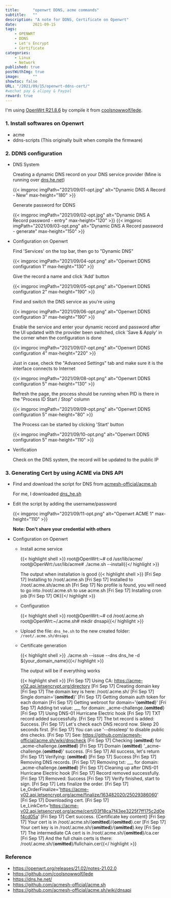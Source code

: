 ```yaml
---
title:      "openwrt DDNS, acme commands"
subtitle:   ""
description: "A note for DDNS, Certificate on Openwrt"
date:       2021-09-15
tags:
    - OPENWRT
    - DDNS
    - Let's Encrypt
    - Certificate
categories:
    - Linux
    - Network
published: true
postWithImg: true
image:      ""
showtoc: false
URL: "/2021/09/15/openwrt-ddns-cert/"
#wechat pay & alipay & Paypal
reward: true
---
```


I'm using [OpenWrt R21.8.6](https://openwrt.org/releases/21.02/notes-21.02.0) by compile it from [coolsnowwolf/lede](https://github.com/coolsnowwolf/lede).

### 1. Install softwares on Openwrt

- acme
- ddns-scripts (This originally built when compile the firmware)

### 2. DDNS configuration

- DNS System

    Creating a dynamic DNS record on your DNS service provider (Mine is running over [dns.he.net](https://dns.he.net/))

    {{< imgproc imgPath="2021/09/01-opt.jpg" alt="Dynamic DNS A Record - New" max-height="180" >}}

    Generate password for DDNS

    {{< imgproc imgPath="2021/09/02-opt.jpg" alt="Dynamic DNS A Record password - entry" max-height="120" >}}
    {{< imgproc imgPath="2021/09/03-opt.png" alt="Dynamic DNS A Record password - generate" max-height="150" >}}

- Configuration on Openwrt

    Find 'Services' on the top bar, then go to "Dynamic DNS"

    {{< imgproc imgPath="2021/09/04-opt.png" alt="Openwrt DDNS configuration 1" max-height="130" >}}

    Give the record a name and click 'Add' button

    {{< imgproc imgPath="2021/09/05-opt.png" alt="Openwrt DDNS configuration 2" max-height="190" >}}

    Find and switch the DNS service as you're using

    {{< imgproc imgPath="2021/09/06-opt.png" alt="Openwrt DDNS configuration 3" max-height="190" >}}

    Enable the service and enter your dynamic record and password after the UI updated with the provider been switched, click 'Save & Apply' in the corner when the configuration is done

    {{< imgproc imgPath="2021/09/07-opt.png" alt="Openwrt DDNS configuration 4" max-height="220" >}}

    Just in case, check the "Advanced Settings" tab and make sure it is the interface connects to Internet
    
    {{< imgproc imgPath="2021/09/08-opt.png" alt="Openwrt DDNS configuration 5" max-height="130" >}}

    Refresh the page, the process should be running when PID is there in the "Process ID Start / Stop" column

    {{< imgproc imgPath="2021/09/09-opt.png" alt="Openwrt DDNS configuration 5" max-height="80" >}}

    The Process can be started by clicking 'Start' button

    {{< imgproc imgPath="2021/09/10-opt.png" alt="Openwrt DDNS configuration 5" max-height="110" >}}

- Verification

    Check on the DNS system, the record will be updated to the public IP

### 3. Generating Cert by using ACME via DNS API

- Find and download the script for DNS from [acmesh-official/acme.sh](https://github.com/acmesh-official/acme.sh/tree/master/dnsapi)

    For me, I downloaded [dns_he.sh](https://github.com/acmesh-official/acme.sh/blob/master/dnsapi/dns_he.sh)

- Edit the script by adding the username/password

    {{< imgproc imgPath="2021/09/11-opt.png" alt="Openwrt ACME 1" max-height="110" >}}

    **Note: Don't share your credential with others**

- Configuration on Openwrt

    - Install acme service

        {{< highlight shell >}}
root@OpenWrt:~# cd /usr/lib/acme/
root@OpenWrt:/usr/lib/acme# ./acme.sh --install{{</ highlight >}}

        The output when installation is good
        {{< highlight shell >}}
[Fri Sep 17] Installing to /root/.acme.sh
[Fri Sep 17] Installed to /root/.acme.sh/acme.sh
[Fri Sep 17] No profile is found, you will need to go into /root/.acme.sh to use acme.sh
[Fri Sep 17] Installing cron job
[Fri Sep 17] OK{{</ highlight >}}

    - Configuration 

        {{< highlight shell >}}
root@OpenWrt:~# cd /root/.acme.sh
root@OpenWrt:~/.acme.sh# mkdir dnsapi{{</ highlight >}}

    - Upload the file: `dns_he.sh` to the new created folder: `/root/.acme.sh/dnsapi`
    - Certificate generation

        {{< highlight shell >}}
./acme.sh --issue --dns dns_he -d ${your_domain_name}{{</ highlight >}}

        The output will be if everything works

        {{< highlight shell >}}
[Fri Sep 17] Using CA: https://acme-v02.api.letsencrypt.org/directory
[Fri Sep 17] Creating domain key
[Fri Sep 17] The domain key is here: /root/.acme.sh/
[Fri Sep 17] Single domain='{__omitted__}'
[Fri Sep 17] Getting domain auth token for each domain
[Fri Sep 17] Getting webroot for domain='{__omitted__}'
[Fri Sep 17] Adding txt value: ___ for domain:  _acme-challenge.{__omitted__}
[Fri Sep 17] Using DNS-01 Hurricane Electric hook
[Fri Sep 17] TXT record added successfully.
[Fri Sep 17] The txt record is added: Success.
[Fri Sep 17] Let's check each DNS record now. Sleep 20 seconds first.
[Fri Sep 17] You can use '--dnssleep' to disable public dns checks.
[Fri Sep 17] See: https://github.com/acmesh-official/acme.sh/wiki/dnscheck
[Fri Sep 17] Checking {__omitted__} for _acme-challenge.{__omitted__}
[Fri Sep 17] Domain {__omitted__} '_acme-challenge.{__omitted__}' success.
[Fri Sep 17] All success, let's return
[Fri Sep 17] Verifying: {__omitted__}
[Fri Sep 17] Success
[Fri Sep 17] Removing DNS records.
[Fri Sep 17] Removing txt: ___ for domain: _acme-challenge.{__omitted__}
[Fri Sep 17] Cleaning up after DNS-01 Hurricane Electric hook
[Fri Sep 17] Record removed successfully.
[Fri Sep 17] Removed: Success
[Fri Sep 17] Verify finished, start to sign.
[Fri Sep 17] Lets finalize the order.
[Fri Sep 17] Le_OrderFinalize='https://acme-v02.api.letsencrypt.org/acme/finalize/163482020/25029386060'
[Fri Sep 17] Downloading cert.
[Fri Sep 17] Le_LinkCert='https://acme-v02.api.letsencrypt.org/acme/cert/03f18ca7f43ee3225f7ff175c2d0ef4cd05a'
[Fri Sep 17] Cert success.
{Certificate key content}
[Fri Sep 17] Your cert is in  /root/.acme.sh/{__omitted__}/{__omitted__}.cer
[Fri Sep 17] Your cert key is in  /root/.acme.sh/{__omitted__}/{__omitted__}.key
[Fri Sep 17] The intermediate CA cert is in  /root/.acme.sh/{__omitted__}/ca.cer
[Fri Sep 17] And the full chain certs is there:  /root/.acme.sh/{__omitted__}/fullchain.cer{{</ highlight >}}

### Reference

- https://openwrt.org/releases/21.02/notes-21.02.0
- https://github.com/coolsnowwolf/lede
- https://dns.he.net/
- https://github.com/acmesh-official/acme.sh
- https://github.com/acmesh-official/acme.sh/wiki/dnsapi
